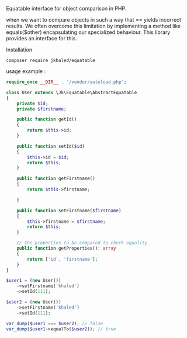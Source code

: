 Equatable interface for object comparison in PHP.

when we want to compare objects in such a way that == yields incorrect results. 
We often overcome this limitation by implementing a method like equals($other) encapsulating our specialized behaviour. 
This library provides an interface for this.

Installation

```shell script
composer require jkhaled/equatable 
```

usage example : 

```php
require_once __DIR__ . '/vendor/autoload.php';

class User extends \Jk\Equatable\AbstractEquatable
{
    private $id;
    private $firstname;

    public function getId()
    {
        return $this->id;
    }

    public function setId($id)
    {
        $this->id = $id;
        return $this;
    }

    public function getFirstname()
    {
        return $this->firstname;

    }

    public function setFirstname($firstname)
    {
        $this->firstname = $firstname;
        return $this;
    }

    // the properties to be compared to check equality
    public function getProperties(): array 
    {
        return ['id', 'firstname'];
    }
}

$user1 = (new User())
    ->setFirstname('khaled')
    ->setId(111);

$user2 = (new User())
    ->setFirstname('khaled')
    ->setId(111);

var_dump($user1 === $user2); // false
var_dump($user1->equalTo($user2)); // true 
```